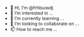 - 👋 Hi, I’m @frhbuiwdj
- 👀 I’m interested in ...
- 🌱 I’m currently learning ...
- 💞️ I’m looking to collaborate on ...
- 📫 How to reach me ...

<!---
frhbuiwdj/frhbuiwdj is a ✨ special ✨ repository because its `README.md` (this file) appears on your GitHub profile.
You can click the Preview link to take a look at your changes.
--->
